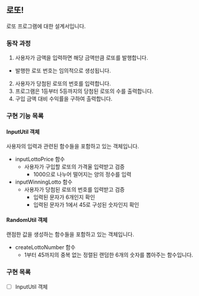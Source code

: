 ## 로또!
로또 프로그램에 대한 설계서입니다.

### 동작 과정
1. 사용자가 금액을 입력하면 해당 금액만큼 로또를 발행합니다.
- 발행한 로또 번호는 임의적으로 생성됩니다.
2. 사용자가 당첨된 로또의 번호를 입력합니다.
3. 프로그램은 1등부터 5등까지의 당첨된 로또의 수를 출력합니다.
4. 구입 금액 대비 수익률을 구하여 출력합니다.

### 구현 기능 목록

#### InputUtil 객체
사용자의 입력과 관련된 함수들을 포함하고 있는 객체입니다.
- inputLottoPrice 함수
    - 사용자가 구입할 로또의 가격울 입력받고 검증
      - 1000으로 나누어 떨어지는 양의 정수를 입력
- inputWinningLotto 함수
    - 사용자가 당첨된 로또의 번호를 입력받고 검증
      - 입력된 문자가 6개인지 확인
      - 입력된 문자가 1에서 45로 구성된 숫자인지 확인


#### RandomUtil 객체
랜점한 값을 생성하는 함수들을 포함하고 있는 객체입니다.
- createLottoNumber 함수
  - 1부터 45까지의 중복 없는 정렬된 랜덤한 6개의 숫자를 뽑아주는 함수입니다.


### 구현 목록
- [ ] InputUtil 객체
